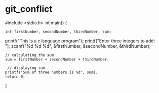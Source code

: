 # git_conflict
#include <stdio.h>
int main() {

    int firstNumber, secondNumber, thirdNumber, sum;
printf("This is a  c language program");
    printf("Enter three integers to add: ");
    scanf("%d %d %d", &firstNumber, &secondNumber, &thirdNumber);

    // calculating the sum
    sum = firstNumber + secondNumber + thirdNumber;

     // displaying sum
    printf("Sum of three numbers is %d", sum);
    return 0;
}

